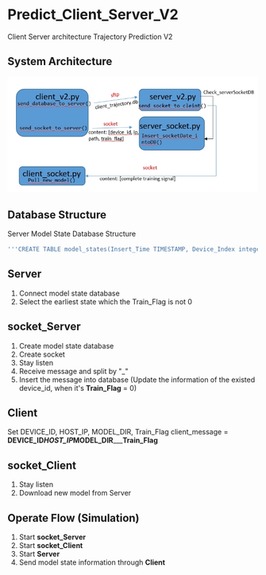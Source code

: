 # Predict_Client_Server_V2
Client Server architecture Trajectory Prediction V2

## System Architecture
![image](https://github.com/Leoshiou/Predict_Client_Server_V2/blob/master/20200423_client-server_%E6%9E%B6%E6%A7%8B.jpg)

## Database Structure
Server Model State Database Structure
```sql
'''CREATE TABLE model_states(Insert_Time TIMESTAMP, Device_Index integer, Device_IP char(50), client_model_dir char(100), train_flag integer, PRIMARY KEY(Device_Index))'''
```
## Server
1. Connect model state database
2. Select the earliest state which the Train_Flag is not 0


## socket_Server
1. Create model state database
2. Create socket
3. Stay listen
4. Receive message and split by "_"
5. Insert the message into database (Update the information of the existed device_id, when it's **Train_Flag** = 0)

## Client
Set DEVICE_ID, HOST_IP, MODEL_DIR, Train_Flag
client_message = **DEVICE_ID**___**HOST_IP**___**MODEL_DIR**___**Train_Flag**

## socket_Client
1. Stay listen
2. Download new model from Server

## Operate Flow (Simulation)
1. Start **socket_Server**
2. Start **socket_Client**
3. Start **Server**
4. Send model state information through **Client**